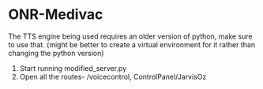 # ONR-Medivac

The  TTS engine being used requires an older version of python, make sure to use that. (might be better to create a virtual environment for it rather than changing the python version)

1. Start running modified_server.py
2. Open all the routes- /voicecontrol, ControlPanel/JarvisOz
